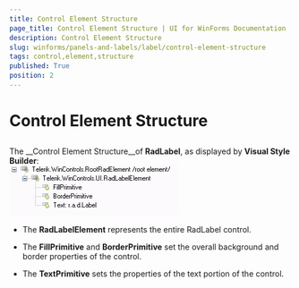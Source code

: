 ```yaml
---
title: Control Element Structure
page_title: Control Element Structure | UI for WinForms Documentation
description: Control Element Structure
slug: winforms/panels-and-labels/label/control-element-structure
tags: control,element,structure
published: True
position: 2
---
```


# Control Element Structure



## 

The __Control Element Structure__of __RadLabel__, as displayed by __Visual Style Builder__:<br>![panels-and-labels-label-control-element-structure 001](images/panels-and-labels-label-control-element-structure001.png)

* The __RadLabelElement__ represents the entire RadLabel control.

* The __FillPrimitive__ and __BorderPrimitive__ set the overall background and border properties of the control.

* The __TextPrimitive__ sets the properties of the text portion of the control.
